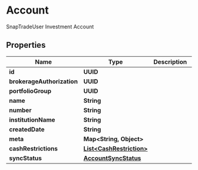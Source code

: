 

# Account

SnapTradeUser Investment Account

## Properties

| Name | Type | Description | Notes |
|------------ | ------------- | ------------- | -------------|
|**id** | **UUID** |  |  [optional] |
|**brokerageAuthorization** | **UUID** |  |  [optional] |
|**portfolioGroup** | **UUID** |  |  [optional] |
|**name** | **String** |  |  [optional] |
|**number** | **String** |  |  [optional] |
|**institutionName** | **String** |  |  [optional] |
|**createdDate** | **String** |  |  [optional] |
|**meta** | **Map&lt;String, Object&gt;** |  |  [optional] |
|**cashRestrictions** | [**List&lt;CashRestriction&gt;**](CashRestriction.md) |  |  [optional] |
|**syncStatus** | [**AccountSyncStatus**](AccountSyncStatus.md) |  |  [optional] |



